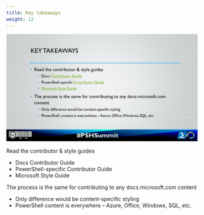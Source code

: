 ```yaml
---
title: Key takeaways
weight: 12
---
```

<!-- markdownlint-disable MD041 -->
![Key takeaways](./Slide12.PNG)

Read the contributor & style guides

- Docs Contributor Guide
- PowerShell-specific Contributor Guide
- Microsoft Style Guide

The process is the same for contributing to any docs.microsoft.com content

- Only difference would be content-specific styling
- PowerShell content is everywhere – Azure, Office, Windows, SQL, etc.
